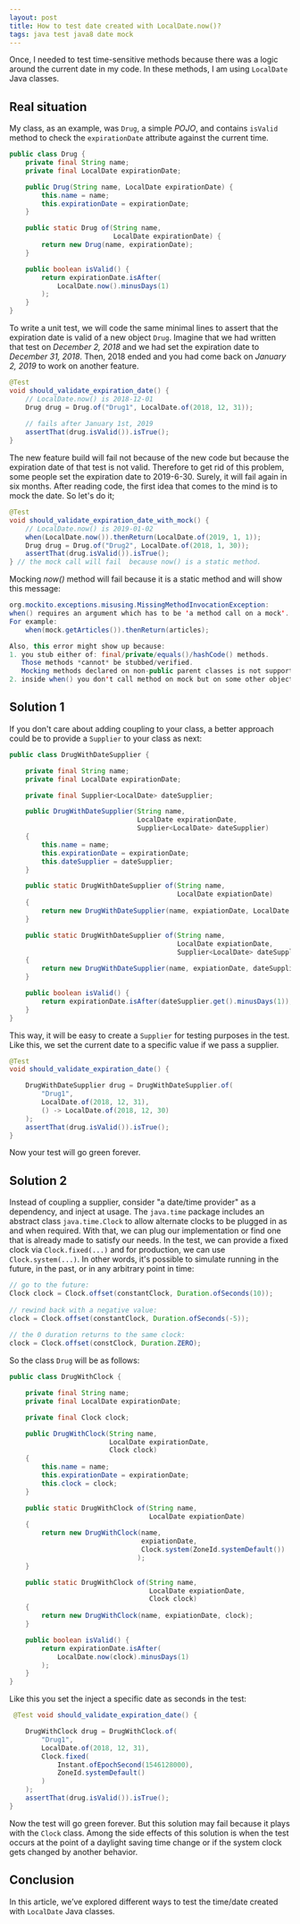```yaml
---
layout: post
title: How to test date created with LocalDate.now()?
tags: java test java8 date mock
---
```


Once, I needed to test time-sensitive methods because there was a logic around the current date in my code. In these methods, I am using `LocalDate ` Java classes. 

## Real situation

My class, as an example, was `Drug`, a simple *POJO*, and contains `isValid` method to check the `expirationDate` attribute against the current time.

```java
public class Drug {
    private final String name;
    private final LocalDate expirationDate;

    public Drug(String name, LocalDate expirationDate) {
        this.name = name;
        this.expirationDate = expirationDate;
    }

    public static Drug of(String name, 
                          LocalDate expirationDate) {
        return new Drug(name, expirationDate);
    }

    public boolean isValid() {
        return expirationDate.isAfter(
            LocalDate.now().minusDays(1)
        );
    }
}
```

To write a unit test, we will code the same minimal lines to assert that the expiration date is valid of a new object `Drug`. Imagine that we had written that test on *December 2, 2018* and we had set the expiration date to *December 31, 2018*. Then, 2018 ended and you had come back on *January 2, 2019* to work on another feature.

```java
@Test 
void should_validate_expiration_date() {
	// LocalDate.now() is 2018-12-01
    Drug drug = Drug.of("Drug1", LocalDate.of(2018, 12, 31));
    
    // fails after January 1st, 2019
    assertThat(drug.isValid()).isTrue(); 
} 
```

The new feature build will fail not because of the new code but because the expiration date of that test is not valid. Therefore to get rid of this problem, some people set the expiration date to 2019-6-30. Surely, it will fail again in six months. After reading code, the first idea that comes to the mind is to mock the date. So let's do it;

```java
@Test 
void should_validate_expiration_date_with_mock() {
    // LocalDate.now() is 2019-01-02
    when(LocalDate.now()).thenReturn(LocalDate.of(2019, 1, 1));
    Drug drug = Drug.of("Drug2", LocalDate.of(2018, 1, 30));
    assertThat(drug.isValid()).isTrue();
} // the mock call will fail  because now() is a static method.  
```

Mocking *now()* method will fail because it is a static method and will show this message:

```java
org.mockito.exceptions.misusing.MissingMethodInvocationException: 
when() requires an argument which has to be 'a method call on a mock'.
For example:
    when(mock.getArticles()).thenReturn(articles);

Also, this error might show up because:
1. you stub either of: final/private/equals()/hashCode() methods.
   Those methods *cannot* be stubbed/verified.
   Mocking methods declared on non-public parent classes is not supported.
2. inside when() you don't call method on mock but on some other object.
```

## Solution 1

If you don't care about adding coupling to your class, a better approach could be to provide a `Supplier` to your class as next:

```java
public class DrugWithDateSupplier {

    private final String name;
    private final LocalDate expirationDate;

    private final Supplier<LocalDate> dateSupplier;

    public DrugWithDateSupplier(String name, 
                                LocalDate expirationDate,
                                Supplier<LocalDate> dateSupplier) 
    {
        this.name = name;
        this.expirationDate = expirationDate;
        this.dateSupplier = dateSupplier;
    }

    public static DrugWithDateSupplier of(String name, 
                                          LocalDate expiationDate) 
    {
        return new DrugWithDateSupplier(name, expiationDate, LocalDate::now);
    }

    public static DrugWithDateSupplier of(String name, 
                                          LocalDate expiationDate,
                                          Supplier<LocalDate> dateSupplier) 
    {
        return new DrugWithDateSupplier(name, expiationDate, dateSupplier);
    }

    public boolean isValid() {
        return expirationDate.isAfter(dateSupplier.get().minusDays(1));
    }
}
```

This way, it will be easy to create a `Supplier` for testing purposes in the test. Like this, we set the current date to a specific value if we pass a supplier.

```java
@Test 
void should_validate_expiration_date() {

    DrugWithDateSupplier drug = DrugWithDateSupplier.of(
        "Drug1", 
        LocalDate.of(2018, 12, 31),
        () -> LocalDate.of(2018, 12, 30)
    );
    assertThat(drug.isValid()).isTrue();
}
```

Now your test will go green forever.

## Solution 2

Instead of coupling a supplier, consider "a date/time provider" as a dependency, and inject at usage. The `java.time` package includes an abstract class `java.time.Clock` to allow alternate clocks to be plugged in as and when required. With that, we can plug our implementation or find one that is already made to satisfy our needs. In the test, we can provide a fixed clock via `Clock.fixed(...)` and for production, we can use `Clock.system(...)`. In other words, it's possible to simulate running in the future, in the past, or in any arbitrary point in time:

```java
// go to the future:
Clock clock = Clock.offset(constantClock, Duration.ofSeconds(10));
        
// rewind back with a negative value:
clock = Clock.offset(constantClock, Duration.ofSeconds(-5));
 
// the 0 duration returns to the same clock:
clock = Clock.offset(constClock, Duration.ZERO);
```

So the class `Drug` will be as follows: 

```java
public class DrugWithClock {

    private final String name;
    private final LocalDate expirationDate;

    private final Clock clock;

    public DrugWithClock(String name, 
                         LocalDate expirationDate, 
                         Clock clock) 
    {
        this.name = name;
        this.expirationDate = expirationDate;
        this.clock = clock;
    }

    public static DrugWithClock of(String name, 
                                   LocalDate expiationDate) 
    {
        return new DrugWithClock(name, 
                                 expiationDate, 
                                 Clock.system(ZoneId.systemDefault())
                                );
    }

    public static DrugWithClock of(String name, 
                                   LocalDate expiationDate, 
                                   Clock clock) 
    {
        return new DrugWithClock(name, expiationDate, clock);
    }

    public boolean isValid() {
        return expirationDate.isAfter(
            LocalDate.now(clock).minusDays(1)
        );
    }
}
```

Like this you set the inject a specific date as seconds in the test: 

```java
 @Test void should_validate_expiration_date() {

    DrugWithClock drug = DrugWithClock.of(
        "Drug1", 
        LocalDate.of(2018, 12, 31),
        Clock.fixed(
            Instant.ofEpochSecond(1546128000), 
            ZoneId.systemDefault()
        )
    );
    assertThat(drug.isValid()).isTrue();
}
```

Now the test will go green forever. But this solution may fail because it plays with the `Clock` class. Among the side effects of this solution is when the test occurs at the point of a daylight saving time change or if the system clock gets changed by another behavior.

## Conclusion

In this article, we’ve explored different ways to test the time/date created with `LocalDate` Java classes.